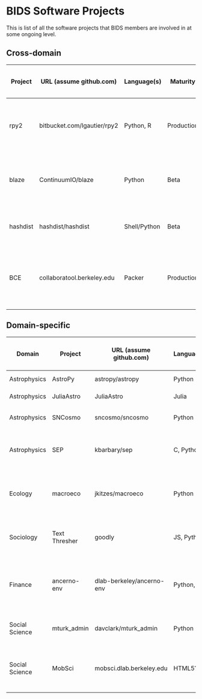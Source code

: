 BIDS Software Projects
======================

This is list of all the software projects that BIDS members are involved in at some ongoing level.

Cross-domain
------------

| Project     | URL (assume github.com)     | Language(s)  | Maturity   | People | Level       | Description (what's being done by fellows?)                             |
|-------------|-----------------------------|--------------|------------|--------|-------------|-------------------------------------------------------------------------|
| rpy2        | bitbucket.com/lgautier/rpy2 | Python, R    | Production | Dav    | contributor | Seamless access to R from Python, focused on type conversion            |
| blaze       | ContinuumIO/blaze           | Python       | Beta       | Dav    | contributor | Blaze-style abstracted, efficient access to R, expand utility of `into` |
| hashdist    | hashdist/hashdist           | Shell/Python | Beta       | Dav    | contributor | Support reproducible installs of mercurial repos                        |
| BCE         | collaboratool.berkeley.edu  | Packer       | Production | Dav    | creator     | Recipe + binary reference VMs for education and reproducible research   |



Domain-specific
---------------

| Domain         | Project       | URL (assume github.com)     | Language(s)  | Maturity   | People | Level       | Description (what's being done by fellows?)                               |
|----------------|---------------|-----------------------------|--------------|------------|--------|-------------|---------------------------------------------------------------------------|
| Astrophysics   | AstroPy       | astropy/astropy             | Python       | Production | Kyle   | contributor | Python library for Astronomy                                              |
| Astrophysics   | JuliaAstro    | JuliaAstro                  | Julia        | Beta       | Kyle   | contributor | Julia packages for Astronomy                                              |
| Astrophysics   | SNCosmo       | sncosmo/sncosmo             | Python       | Production | Kyle   | creator     | Python library for supernova cosmology                                    |
| Astrophysics   | SEP           | kbarbary/sep                | C, Python    | Beta       | Kyle   | creator     | Astronomy library for source-detection in images                          |
| Ecology        | macroeco      | jkitzes/macroeco            | Python       | Beta       | Justin | creator     | Python package with GUI for ecological pattern analysis                   |
| Sociology      | Text Thresher | goodly                      | JS, Python   | Alpha      | Nick   | creator     | A tool for decomposing and annotating articles using the crowd            |
| Finance        | ancerno-env   | dlab-berkeley/ancerno-env   | Python, etc. | Beta       | Dav    | creator     | Open source tools to replace the quantitative finance masters in Haas ;)  |
| Social Science | mturk_admin   | davclark/mturk_admin        | Python       | Production | Dav    | creator     | Longitudinal experiments on MTurk (cf. psiturk)                           |
| Social Science | MobSci        | mobsci.dlab.berkeley.edu    | HTML5?       | Production | Dav    | creator     | Documentation & training focused effort for mobile device data collection |
